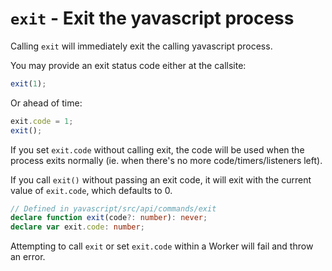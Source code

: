 # `exit` - Exit the yavascript process

Calling `exit` will immediately exit the calling yavascript process.

You may provide an exit status code either at the callsite:

```ts
exit(1);
```

Or ahead of time:

```ts
exit.code = 1;
exit();
```

If you set `exit.code` without calling exit, the code will be used when the process exits normally (ie. when there's no more code/timers/listeners left).

If you call `exit()` without passing an exit code, it will exit with the current value of `exit.code`, which defaults to 0.

```ts
// Defined in yavascript/src/api/commands/exit
declare function exit(code?: number): never;
declare var exit.code: number;
```

Attempting to call `exit` or set `exit.code` within a Worker will fail and throw an error.
